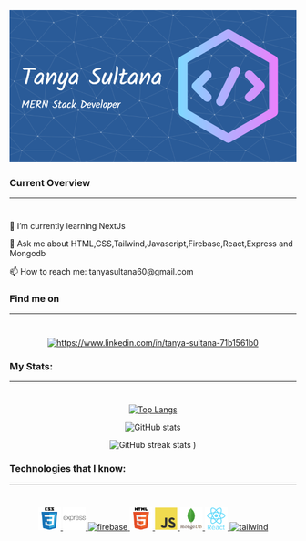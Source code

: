 ![](https://raw.githubusercontent.com/tithi4808/tithi4808/main/github-header-image%20(1).png)




###  Current Overview
---
 <div style="margin-top: 40px; margin-bottom: 20px;">

 <p>🌱 I’m currently learning NextJs </p>
 <p>💬 Ask me about HTML,CSS,Tailwind,Javascript,Firebase,React,Express and Mongodb </p>
 <p>📫 How to reach me:  tanyasultana60@gmail.com</p> 
 
 
 </div>

### Find me on 
---



<p style="margin-top: 40px; margin-bottom: 20px;" align="Center">
<a href="https://linkedin.com/in/https://www.linkedin.com/in/tanya-sultana-71b1561b0" target="blank"><img align="center" src="https://raw.githubusercontent.com/rahuldkjain/github-profile-readme-generator/master/src/images/icons/Social/linked-in-alt.svg" alt="https://www.linkedin.com/in/tanya-sultana-71b1561b0" height="30" width="40" /></a>
</p>



### My Stats:
---

 

<div style="margin-top: 40px; margin-bottom: 20px;" align=center>
  
  [![Top Langs](https://github-readme-stats.vercel.app/api/top-langs/?username=tithi4808)](https://github.com/anuraghazra/github-readme-stats)


  

![GitHub stats](https://github-readme-stats.vercel.app/api?username=tithi4808&show_icons=true) 




![GitHub streak stats](https://streak-stats.demolab.com/?user=tithi4808) )</div>

 
### Technologies that I know:

---


<div style="margin-top: 40px; margin-bottom: 40px;" align="center">


<a href="https://www.w3schools.com/css/" target="_blank" rel="noreferrer"> <img src="https://raw.githubusercontent.com/devicons/devicon/master/icons/css3/css3-original-wordmark.svg" alt="css3" width="40" height="40"/> </a> <a href="https://expressjs.com" target="_blank" rel="noreferrer"> <img src="https://raw.githubusercontent.com/devicons/devicon/master/icons/express/express-original-wordmark.svg" alt="express" width="40" height="40"/> </a> <a href="https://firebase.google.com/" target="_blank" rel="noreferrer"> <img src="https://www.vectorlogo.zone/logos/firebase/firebase-icon.svg" alt="firebase" width="40" height="40"/> </a><a href="https://www.w3.org/html/" target="_blank" rel="noreferrer"> <img src="https://raw.githubusercontent.com/devicons/devicon/master/icons/html5/html5-original-wordmark.svg" alt="html5" width="40" height="40"/> </a> <a href="https://developer.mozilla.org/en-US/docs/Web/JavaScript" target="_blank" rel="noreferrer"> <img src="https://raw.githubusercontent.com/devicons/devicon/master/icons/javascript/javascript-original.svg" alt="javascript" width="40" height="40"/> </a>
 <a href="https://www.mongodb.com/" target="_blank" rel="noreferrer"> <img src="https://raw.githubusercontent.com/devicons/devicon/master/icons/mongodb/mongodb-original-wordmark.svg" alt="mongodb" width="40" height="40"/> </a> <a href="https://reactjs.org/" target="_blank" rel="noreferrer"> <img src="https://raw.githubusercontent.com/devicons/devicon/master/icons/react/react-original-wordmark.svg" alt="react" width="40" height="40"/> </a> <a href="https://tailwindcss.com/" target="_blank" rel="noreferrer"> <img src="https://www.vectorlogo.zone/logos/tailwindcss/tailwindcss-icon.svg" alt="tailwind" width="40" height="40"/> </a>

  </div>
